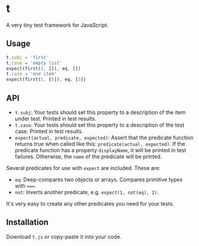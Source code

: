 # t

A very tiny test framework for JavaScript.

## Usage

```javascript
t.subj = 'first'
t.case = 'empty list'
expect(first(1, []), eq, [])
t.case = 'one item'
expect(first(1, [5]), eq, [5])
```

## API

- `t.subj`: Your tests should set this property to a description of the item under test. Printed in test results.
- `t.case`: Your tests should set this property to a description of the test case. Printed in test results.
- `expect(actual, predicate, expected)`: Assert that the predicate function returns true when called like this: `predicate(actual, expected)`. If the predicate function has a property `displayName`, it will be printed in test failures. Otherwise, the `name` of the predicate will be printed.

Several predicates for use with `expect` are included. These are:

- `eq`: Deep-compares two objects or arrays. Compares primitive types with `===`.
- `not`: Inverts another predicate, e.g. `expect(1, not(eq), 2)`.

It's very easy to create any other predicates you need for your tests.

## Installation

Download `t.js` or copy-paste it into your code.

